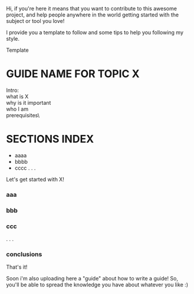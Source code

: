 Hi, if you're here it means that you want to contribute to this awesome project, and help people anywhere in the world 
getting started with the subject or tool you love!

I provide you a template to follow and some tips to help you following my style.

Template

# GUIDE NAME FOR TOPIC X  
  
Intro:\
    what is X\
    why is it important\
    who I am\
    prerequisites\
    
# SECTIONS INDEX
- aaaa
- bbbb
- cccc
.
.
.

Let's get started with X!

### aaa

### bbb

### ccc
.
.
.

### conclusions

That's it!

Soon i'm also uploading here a "guide" about how to write a guide! So, you'll be able to spread the knowledge you have about whatever you like :)
